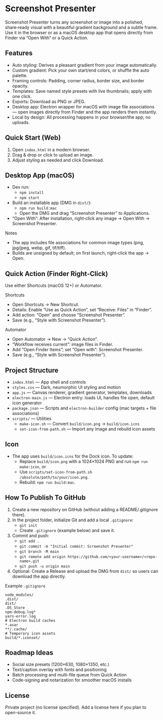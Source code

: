 # Screenshot Presenter

Screenshot Presenter turns any screenshot or image into a polished, share‑ready visual with a beautiful gradient background and a subtle frame. Use it in the browser or as a macOS desktop app that opens directly from Finder via “Open With” or a Quick Action.

## Features
- Auto styling: Derives a pleasant gradient from your image automatically.
- Custom gradient: Pick your own start/end colors, or shuffle the auto palette.
- Framing controls: Padding, corner radius, border size, and border opacity.
- Templates: Save named style presets with live thumbnails; apply with one click.
- Exports: Download as PNG or JPEG.
- Desktop app: Electron wrapper for macOS with image file associations — open images directly from Finder and the app renders them instantly.
- Local by design: All processing happens in your browser/the app; no uploads.

## Quick Start (Web)
1. Open `index.html` in a modern browser.
2. Drag & drop or click to upload an image.
3. Adjust styling as needed and click Download.

## Desktop App (macOS)
- Dev run:
  - `npm install`
  - `npm start`
- Build an installable app (DMG in `dist/`):
  - `npm run build:mac`
  - Open the DMG and drag “Screenshot Presenter” to Applications.
- “Open With”: After installation, right‑click any image → Open With → Screenshot Presenter.

Notes
- The app includes file associations for common image types (png, jpg/jpeg, webp, gif, tif/tiff).
- Builds are unsigned by default; on first launch, right‑click the app → Open.

## Quick Action (Finder Right‑Click)
Use either Shortcuts (macOS 12+) or Automator.

Shortcuts
- Open Shortcuts → New Shortcut.
- Details: Enable “Use as Quick Action”, set “Receive: Files” in “Finder”.
- Add action: “Open” and choose “Screenshot Presenter”.
- Save (e.g., “Style with Screenshot Presenter”).

Automator
- Open Automator → New → “Quick Action”.
- “Workflow receives current”: image files in Finder.
- Add “Open Finder Items”; set “Open with”: Screenshot Presenter.
- Save (e.g., “Style with Screenshot Presenter”).

## Project Structure
- `index.html` — App shell and controls
- `styles.css` — Dark, neumorphic UI styling and motion
- `app.js` — Canvas renderer, gradient generator, templates, downloads
- `electron-main.js` — Electron entry: loads UI, handles file open, default icon generator
- `package.json` — Scripts and `electron-builder` config (mac targets + file associations)
- `scripts/` — Utilities
  - `make-icon.sh` — Convert `build/icon.png` → `build/icon.icns`
  - `set-icon-from-path.sh` — Import any image and rebuild icon assets

## Icon
- The app uses `build/icon.icns` for the Dock icon. To update:
  - Replace `build/icon.png` with a 1024×1024 PNG and run `npm run make:icon`, or
  - Use `scripts/set-icon-from-path.sh /absolute/path/to/your/icon.png`.
  - Rebuild: `npm run build:mac`.

## How To Publish To GitHub
1. Create a new repository on GitHub (without adding a README/.gitignore there).
2. In the project folder, initialize Git and add a local `.gitignore`:
   - `git init`
   - Create `.gitignore` (example below) and save it.
3. Commit and push:
   - `git add .`
   - `git commit -m "Initial commit: Screenshot Presenter"`
   - `git branch -M main`
   - `git remote add origin https://github.com/<your-username>/<repo-name>.git`
   - `git push -u origin main`
4. Optional: Create a Release and upload the DMG from `dist/` so users can download the app directly.

Example `.gitignore`
```
node_modules/
.dist/
dist/
.DS_Store
npm-debug.log*
yarn-error.log
# Electron build caches
*.asar
**/.cache/
# Temporary icon assets
build/*.iconset/
```

## Roadmap Ideas
- Social size presets (1200×630, 1080×1350, etc.)
- Text/caption overlay with fonts and positioning
- Batch processing and multi-file queue from Quick Action
- Code-signing and notarization for smoother macOS installs

## License
Private project (no license specified). Add a license here if you plan to open-source it.

